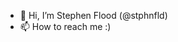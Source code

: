 - 👋 Hi, I’m Stephen Flood (@stphnfld)
- 📫 How to reach me :)

<!---
stphnfld/stphnfld is a ✨ special ✨ repository because its `README.md` (this file) appears on your GitHub profile.
You can click the Preview link to take a look at your changes.
--->
